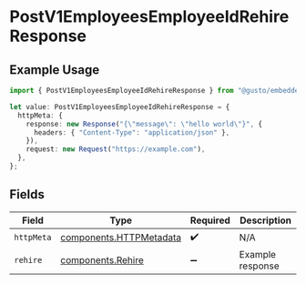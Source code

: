 # PostV1EmployeesEmployeeIdRehireResponse

## Example Usage

```typescript
import { PostV1EmployeesEmployeeIdRehireResponse } from "@gusto/embedded-api/models/operations/postv1employeesemployeeidrehire.js";

let value: PostV1EmployeesEmployeeIdRehireResponse = {
  httpMeta: {
    response: new Response("{\"message\": \"hello world\"}", {
      headers: { "Content-Type": "application/json" },
    }),
    request: new Request("https://example.com"),
  },
};
```

## Fields

| Field                                                              | Type                                                               | Required                                                           | Description                                                        |
| ------------------------------------------------------------------ | ------------------------------------------------------------------ | ------------------------------------------------------------------ | ------------------------------------------------------------------ |
| `httpMeta`                                                         | [components.HTTPMetadata](../../models/components/httpmetadata.md) | :heavy_check_mark:                                                 | N/A                                                                |
| `rehire`                                                           | [components.Rehire](../../models/components/rehire.md)             | :heavy_minus_sign:                                                 | Example response                                                   |